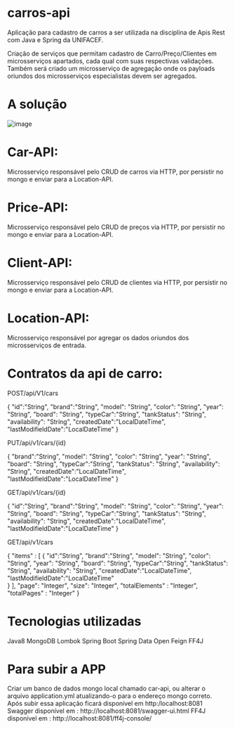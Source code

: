 # carros-api
Aplicação para cadastro de carros a ser utilizada na disciplina de Apis Rest com Java e Spring da UNIFACEF.

Criação de serviços que permitam cadastro de Carro/Preço/Clientes em microsserviços apartados, cada qual com suas respectivas validações. Também será criado um microsserviço de agregação onde os payloads oriundos dos microsserviços especialistas devem ser agregados.


# A solução


![image](https://user-images.githubusercontent.com/64381101/145072685-910cfbd6-2e5e-4855-a475-95f5a1b7bce5.png)


# Car-API: 

Microsserviço responsável pelo CRUD de carros via HTTP, por persistir no mongo e enviar para a Location-API.

# Price-API:

Microsserviço responsável pelo CRUD de preços via HTTP, por persistir no mongo e enviar para a Location-API.

# Client-API:

Microsserviço responsável pelo CRUD de clientes via HTTP, por persistir no mongo e enviar para a Location-API.

# Location-API:

Microsserviço responsável por agregar os dados oriundos dos microsserviços de entrada.

# Contratos da api de carro:

POST/api/V1/cars

{
"id":"String",
"brand":"String",
"model": "String",
"color": "String",
"year": "String",
"board": "String",
"typeCar":"String",
"tankStatus": "String",
"availability": "String",
"createdDate":"LocalDateTime",
"lastModifieldDate":"LocalDateTime"
}

PUT/api/v1/cars/{id}

{
  "brand":"String",
  "model": "String",
  "color": "String",
  "year": "String",
  "board": "String",
  "typeCar":"String",
  "tankStatus": "String",
  "availability": "String",
  "createdDate":"LocalDateTime",
  "lastModifieldDate":"LocalDateTime"
}

GET/api/v1/cars/{id}

{
  "id":"String",
  "brand":"String",
  "model": "String",
  "color": "String",
  "year": "String",
  "board": "String",
  "typeCar":"String",
  "tankStatus": "String",
  "availability": "String",
  "createdDate":"LocalDateTime",
  "lastModifieldDate":"LocalDateTime"
}

GET/api/v1/cars

{
  "items" : [
  {
   "id":"String",
  "brand":"String",
  "model": "String",
  "color": "String",
  "year": "String",
  "board": "String",
  "typeCar":"String",
  "tankStatus": "String",
  "availability": "String",
  "createdDate":"LocalDateTime",
  "lastModifieldDate":"LocalDateTime"  
  }
],
"page": "Integer",
"size": "Integer",
"totalElements" : "Integer",
"totalPages" : "Integer"
}

# Tecnologias utilizadas

Java8
MongoDB
Lombok
Spring Boot
Spring Data
Open Feign
FF4J

# Para subir a APP

Criar um banco de dados mongo local chamado car-api, ou alterar o arquivo application.yml atualizando-o para o endereço mongo correto.
Após subir essa aplicação ficará disponível em http:/localhost:8081
Swagger disponível em : http://localhost:8081/swagger-ui.html
FF4J disponível em : http://localhost:8081/ff4j-console/


